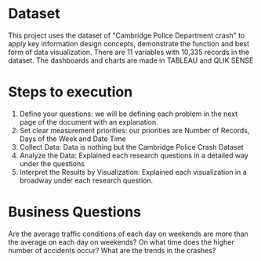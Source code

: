 # Dataset 
This project uses the dataset of "Cambridge Police Department crash" to apply key information design concepts, demonstrate the function and best form of data visualization. There are 11 variables with 10,335 records in the dataset. The dashboards and charts are made in TABLEAU and QLIK SENSE

# Steps to execution
1.	Define your questions: we will be defining each problem in the next page of the document with an explanation.
2.	Set clear measurement priorities: our priorities are Number of Records, Days of the Week and Date Time
3.	Collect Data: Data is nothing but the Cambridge Police Crash Dataset
4.	Analyze the Data: Explained each research questions in a detailed way under the questions
5.	Interpret the Results by Visualization: Explained each visualization in a broadway under each research question.	

# Business Questions
Are the average traffic conditions of each day on weekends are more than the average on each day on weekends?
On what time does the higher number of accidents occur?
What are the trends in the crashes? 
